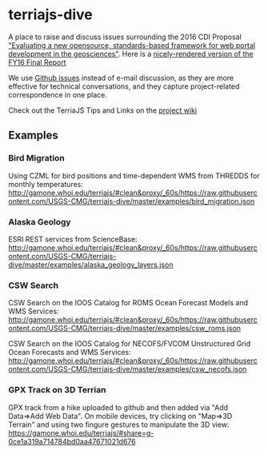 # terriajs-dive
A place to raise and discuss issues surrounding the 2016 CDI Proposal ["Evaluating a new opensource, standards-based framework for web portal development in the geosciences"](https://www.sciencebase.gov/catalog/item/56d87a7de4b015c306f6cfcf). Here is a [nicely-rendered version of the FY16 Final Report](https://github.com/USGS-CMG/terriajs-dive/issues/12)

We use [Github issues](https://github.com/USGS-CMG/terriajs-dive/issues) instead of e-mail discussion, as they are more effective for technical conversations, and they capture project-related correspondence in one place.   

Check out the TerriaJS Tips and Links on the [project wiki](https://github.com/USGS-CMG/terriajs-dive/wiki)

## Examples
### Bird Migration 
Using CZML for bird positions and time-dependent WMS from THREDDS for monthly temperatures:
http://gamone.whoi.edu/terriajs/#clean&proxy/_60s/https://raw.githubusercontent.com/USGS-CMG/terriajs-dive/master/examples/bird_migration.json

### Alaska Geology 
ESRI REST services from ScienceBase:
http://gamone.whoi.edu/terriajs/#clean&proxy/_60s/https://raw.githubusercontent.com/USGS-CMG/terriajs-dive/master/examples/alaska_geology_layers.json

### CSW Search 
CSW Search on the IOOS Catalog for ROMS Ocean Forecast Models and WMS Services:
http://gamone.whoi.edu/terriajs/#clean&proxy/_60s/https://raw.githubusercontent.com/USGS-CMG/terriajs-dive/master/examples/csw_roms.json

CSW Search on the IOOS Catalog for NECOFS/FVCOM Unstructured Grid Ocean Forecasts and WMS Services:
http://gamone.whoi.edu/terriajs/#clean&proxy/_60s/https://raw.githubusercontent.com/USGS-CMG/terriajs-dive/master/examples/csw_necofs.json

### GPX Track on 3D Terrian
GPX track from a hike uploaded to github and then added via "Add Data=>Add Web Data".  On mobile devices, try clicking on "Map=>3D Terrain" and using two fingure gestures to manipulate the 3D view:
https://gamone.whoi.edu/terriajs/#share=g-0ce1a319a714784bd0aa47671021d676
